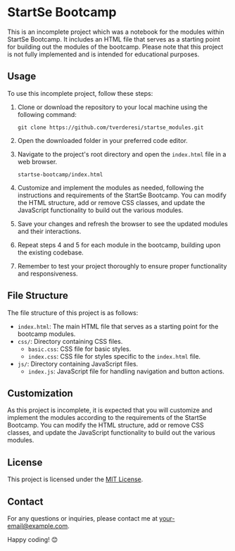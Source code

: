 # StartSe Bootcamp

This is an incomplete project which was a notebook for the modules within StartSe Bootcamp. It includes an HTML file that serves as a starting point for building out the modules of the bootcamp. Please note that this project is not fully implemented and is intended for educational purposes.

## Usage

To use this incomplete project, follow these steps:

1. Clone or download the repository to your local machine using the following command:

   ```
   git clone https://github.com/tverderesi/startse_modules.git
   ```

2. Open the downloaded folder in your preferred code editor.

3. Navigate to the project's root directory and open the `index.html` file in a web browser.

   ```
   startse-bootcamp/index.html
   ```

4. Customize and implement the modules as needed, following the instructions and requirements of the StartSe Bootcamp. You can modify the HTML structure, add or remove CSS classes, and update the JavaScript functionality to build out the various modules.

5. Save your changes and refresh the browser to see the updated modules and their interactions.

6. Repeat steps 4 and 5 for each module in the bootcamp, building upon the existing codebase.

7. Remember to test your project thoroughly to ensure proper functionality and responsiveness.

## File Structure

The file structure of this project is as follows:

- `index.html`: The main HTML file that serves as a starting point for the bootcamp modules.
- `css/`: Directory containing CSS files.
  - `basic.css`: CSS file for basic styles.
  - `index.css`: CSS file for styles specific to the `index.html` file.
- `js/`: Directory containing JavaScript files.
  - `index.js`: JavaScript file for handling navigation and button actions.

## Customization

As this project is incomplete, it is expected that you will customize and implement the modules according to the requirements of the StartSe Bootcamp. You can modify the HTML structure, add or remove CSS classes, and update the JavaScript functionality to build out the various modules.

## License

This project is licensed under the [MIT License](LICENSE).

## Contact

For any questions or inquiries, please contact me at your-email@example.com.

Happy coding! 😊
